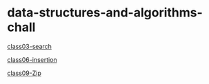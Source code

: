 # data-structures-and-algorithms-chall
[class03-search](./array-binary-search/search.md)


[class06-insertion](./insertion.md)


[class09-Zip](./codes/zip.py)
